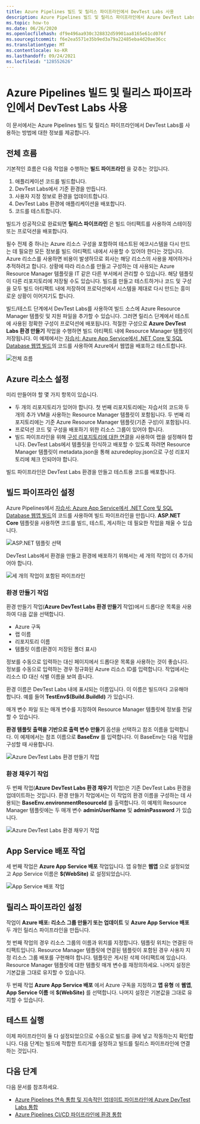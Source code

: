 ```yaml
---
title: Azure Pipelines 빌드 및 릴리스 파이프라인에서 DevTest Labs 사용
description: Azure Pipelines 빌드 및 릴리스 파이프라인에서 Azure DevTest Labs를 사용하는 방법을 알아봅니다.
ms.topic: how-to
ms.date: 06/26/2020
ms.openlocfilehash: df9e496aa930c328832d59901aa8165e61cd076f
ms.sourcegitcommit: f6e2ea5571e35b9ed3a79a22485eba4d20ae36cc
ms.translationtype: MT
ms.contentlocale: ko-KR
ms.lasthandoff: 09/24/2021
ms.locfileid: "128552626"
---
```

# <a name="use-devtest-labs-in-azure-pipelines-build-and-release-pipelines"></a>Azure Pipelines 빌드 및 릴리스 파이프라인에서 DevTest Labs 사용
이 문서에서는 Azure Pipelines 빌드 및 릴리스 파이프라인에서 DevTest Labs를 사용하는 방법에 대한 정보를 제공합니다. 

## <a name="overall-flow"></a>전체 흐름
기본적인 흐름은 다음 작업을 수행하는 **빌드 파이프라인** 을 갖추는 것입니다.

1. 애플리케이션 코드를 빌드합니다.
1. DevTest Labs에서 기준 환경을 만듭니다.
1. 사용자 지정 정보로 환경을 업데이트합니다.
1. DevTest Labs 환경에 애플리케이션을 배포합니다.
1. 코드를 테스트합니다. 

빌드가 성공적으로 완료되면 **릴리스 파이프라인** 은 빌드 아티팩트를 사용하여 스테이징 또는 프로덕션을 배포합니다. 

필수 전제 중 하나는 Azure 리소스 구성을 포함하여 테스트된 에코시스템을 다시 만드는 데 필요한 모든 정보를 빌드 아티팩트 내에서 사용할 수 있어야 한다는 것입니다. Azure 리소스를 사용하면 비용이 발생하므로 회사는 해당 리소스의 사용을 제어하거나 추적하려고 합니다. 상황에 따라 리소스를 만들고 구성하는 데 사용되는 Azure Resource Manager 템플릿을 IT 같은 다른 부서에서 관리할 수 있습니다. 해당 템플릿이 다른 리포지토리에 저장될 수도 있습니다. 빌드를 만들고 테스트하거나 코드 및 구성을 모두 빌드 아티팩트 내에 저장하여 프로덕션에서 시스템을 제대로 다시 만드는 흥미로운 상황이 이어지기도 합니다. 

빌드/테스트 단계에서 DevTest Labs를 사용하여 빌드 소스에 Azure Resource Manager 템플릿 및 지원 파일을 추가할 수 있습니다. 그러면 릴리스 단계에서 테스트에 사용된 정확한 구성이 프로덕션에 배포됩니다. 적절한 구성으로 **Azure DevTest Labs 환경 만들기** 작업을 수행하면 빌드 아티팩트 내에 Resource Manager 템플릿이 저장됩니다. 이 예제에서는 [자습서: Azure App Service에서 .NET Core 및 SQL Database 웹앱 빌드](../app-service/tutorial-dotnetcore-sqldb-app.md)의 코드를 사용하여 Azure에서 웹앱을 배포하고 테스트합니다.

![전체 흐름](./media/use-devtest-labs-build-release-pipelines/overall-flow.png)

## <a name="set-up-azure-resources"></a>Azure 리소스 설정
미리 만들어야 할 몇 가지 항목이 있습니다.

- 두 개의 리포지토리가 있어야 합니다. 첫 번째 리포지토리에는 자습서의 코드와 두 개의 추가 VM을 사용하는 Resource Manager 템플릿이 포함됩니다. 두 번째 리포지토리에는 기준 Azure Resource Manager 템플릿(기존 구성)이 포함됩니다.
- 프로덕션 코드 및 구성을 배포하기 위한 리소스 그룹이 있어야 합니다.
- 빌드 파이프라인을 위해 [구성 리포지토리에 대한 연결](devtest-lab-create-environment-from-arm.md)을 사용하여 랩을 설정해야 합니다. DevTest Labs에서 템플릿을 인식하고 배포할 수 있도록 하려면 Resource Manager 템플릿이 metadata.json을 통해 azuredeploy.json으로 구성 리포지토리에 체크 인되어야 합니다.

빌드 파이프라인은 DevTest Labs 환경을 만들고 테스트용 코드를 배포합니다.

## <a name="set-up-a-build-pipeline"></a>빌드 파이프라인 설정
Azure Pipelines에서 [자습서: Azure App Service에서 .NET Core 및 SQL Database 웹앱 빌드](../app-service/tutorial-dotnetcore-sqldb-app.md)의 코드를 사용하여 빌드 파이프라인을 만듭니다. **ASP.NET Core** 템플릿을 사용하면 코드를 빌드, 테스트, 게시하는 데 필요한 작업을 채울 수 있습니다.

![ASP.NET 템플릿 선택](./media/use-devtest-labs-build-release-pipelines/select-asp-net.png)

DevTest Labs에서 환경을 만들고 환경에 배포하기 위해서는 세 개의 작업이 더 추가되어야 합니다.

![세 개의 작업이 포함된 파이프라인](./media/use-devtest-labs-build-release-pipelines/pipeline-tasks.png)

### <a name="create-environment-task"></a>환경 만들기 작업
환경 만들기 작업(**Azure DevTest Labs 환경 만들기** 작업)에서 드롭다운 목록을 사용하여 다음 값을 선택합니다.

- Azure 구독
- 랩 이름
- 리포지토리 이름
- 템플릿 이름(환경이 저장된 폴더 표시) 

정보를 수동으로 입력하는 대신 페이지에서 드롭다운 목록을 사용하는 것이 좋습니다. 정보를 수동으로 입력하는 경우 정규화된 Azure 리소스 ID를 입력합니다. 작업에서는 리소스 ID 대신 식별 이름을 보여 줍니다. 

환경 이름은 DevTest Labs 내에 표시되는 이름입니다. 이 이름은 빌드마다 고유해야 합니다. 예를 들어 **TestEnv$(Build.BuildId)** 가 있습니다. 

매개 변수 파일 또는 매개 변수를 지정하여 Resource Manager 템플릿에 정보를 전달할 수 있습니다. 

**환경 템플릿 출력을 기반으로 출력 변수 만들기** 옵션을 선택하고 참조 이름을 입력합니다. 이 예제에서는 참조 이름으로 **BaseEnv** 를 입력합니다. 이 BaseEnv는 다음 작업을 구성할 때 사용합니다. 

![Azure DevTest Labs 환경 만들기 작업](./media/use-devtest-labs-build-release-pipelines/create-environment.png)

### <a name="populate-environment-task"></a>환경 채우기 작업
두 번째 작업(**Azure DevTest Labs 환경 채우기** 작업)은 기존 DevTest Labs 환경을 업데이트하는 것입니다. 환경 만들기 작업에서는 이 작업의 환경 이름을 구성하는 데 사용되는 **BaseEnv.environmentResourceId** 를 출력합니다. 이 예제의 Resource Manager 템플릿에는 두 매개 변수 **adminUserName** 및 **adminPassword** 가 있습니다. 

![Azure DevTest Labs 환경 채우기 작업](./media/use-devtest-labs-build-release-pipelines/populate-environment.png)

## <a name="app-service-deploy-task"></a>App Service 배포 작업
세 번째 작업은 **Azure App Service 배포** 작업입니다. 앱 유형은 **웹앱** 으로 설정되었고 App Service 이름은 **$(WebSite)** 로 설정되었습니다.

![App Service 배포 작업](./media/use-devtest-labs-build-release-pipelines/app-service-deploy.png)

## <a name="set-up-release-pipeline"></a>릴리스 파이프라인 설정
작업이 **Azure 배포: 리소스 그룹 만들기 또는 업데이트** 및 **Azure App Service 배포** 두 개인 릴리스 파이프라인을 만듭니다. 

첫 번째 작업의 경우 리소스 그룹의 이름과 위치를 지정합니다. 템플릿 위치는 연결된 아티팩트입니다. Resource Manager 템플릿에 연결된 템플릿이 포함된 경우 사용자 지정 리소스 그룹 배포를 구현해야 합니다. 템플릿은 게시된 삭제 아티팩트에 있습니다. Resource Manager 템플릿에 대한 템플릿 매개 변수를 재정의하세요. 나머지 설정은 기본값을 그대로 유지할 수 있습니다. 

두 번째 작업 **Azure App Service 배포** 에서 Azure 구독을 지정하고 **앱 유형** 에 **웹앱**, **App Service 이름** 에 **$(WebSite)** 를 선택합니다. 나머지 설정은 기본값을 그대로 유지할 수 있습니다. 

## <a name="test-run"></a>테스트 실행
이제 파이프라인이 둘 다 설정되었으므로 수동으로 빌드를 큐에 넣고 작동하는지 확인합니다. 다음 단계는 빌드에 적합한 트리거를 설정하고 빌드를 릴리스 파이프라인에 연결하는 것입니다.

## <a name="next-steps"></a>다음 단계
다음 문서를 참조하세요.

- [Azure Pipelines 연속 통합 및 지속적인 업데이트 파이프라인에 Azure DevTest Labs 통합](devtest-lab-integrate-ci-cd.md)
- [Azure Pipelines CI/CD 파이프라인에 환경 통합](integrate-environments-devops-pipeline.md)

